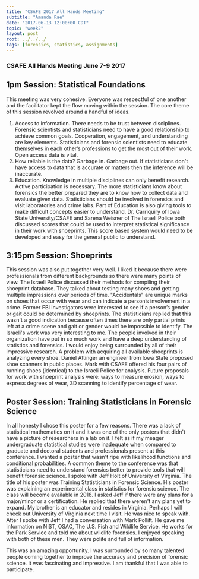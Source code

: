 ```yaml
---
title: "CSAFE 2017 All Hands Meeting"
subtitle: "Amanda Rae"
date: "2017-06-13 12:00:00 CDT"
topic: "week2"
layout: post
root: ../../../
tags: [forensics, statistics, assignments]
---
```


### CSAFE All Hands Meeting June 7-9 2017


## 1pm Session: Statistical Foundations

This meeting was very cohesive. Everyone was respectful of one another and the facilitator kept the flow moving within the session. The core theme of this session revolved around a handful of ideas. 
1. Access to information. There needs to be trust between disciplines. Forensic scientists and statisticians need to have a good relationship to achieve common goals. Cooperation, engagement, and understanding are key elements. Statisticians and forensic scientists need to educate themselves in each other’s professions to get the most out of their work. Open access data is vital. 
2. How reliable is the data? Garbage in. Garbage out. If statisticians don't have access to data that is accurate or matters then the inference will be inaccurate. 
3. Education. Knowledge in multiple disciplines can only benefit research. Active participation is necessary. The more statisticians know about forensics the better prepared they are to know how to collect data and evaluate given data. Statisticians should be involved in forensics and visit laboratories and crime labs. 
Part of Education is also giving tools to make difficult concepts easier to understand. Dr. Carriquiry of Iowa State University/CSAFE and Sarena Weisner of The Israeli Police both discussed scores that could be used to interpret statistical significance in their work with shoeprints. This score based system would need to be developed and easy for the general public to understand. 

## 3:15pm Session: Shoeprints

This session was also put together very well. I liked it because there were professionals from different backgrounds so there were many points of view. 
The Israeli Police discussed their methods for compiling their shoeprint database. They talked about testing many shoes and getting multiple impressions over periods of time. "Accidentals" are unique marks on shoes that occur with wear and can indicate a person’s involvement in a crime. 
Former FBI investigators were interested to see if a person’s gender or gait could be determined by shoeprints. The statisticians replied that this wasn't a good indication because often times there are only partial prints left at a crime scene and gait or gender would be impossible to identify. 
The Israeli's work was very interesting to me. The people involved in their organization have put in so much work and have a deep understanding of statistics and forensics. I would enjoy being surrounded by all of their impressive research. 
A problem with acquiring all available shoeprints is analyzing every shoe. Daniel Attinger an engineer from Iowa State proposed shoe scanners in public places. Mark with CSAFE offered his four pairs of running shoes (identical) to the Israeli Police for analysis. 
Future proposals for work with shoeprint analysis were: ways to measure erosion, ways to express degrees of wear, 3D scanning to identify percentage of wear. 

## Poster Session: Training Statisticians in Forensic Science

In all honesty I chose this poster for a few reasons. There was a lack of statistical mathematics on it and it was one of the only posters that didn't have a picture of researchers in a lab on it. I felt as if my meager undergraduate statistical studies were inadequate when compared to graduate and doctoral students and professionals present at this conference. I wanted a poster that wasn't ripe with likelihood functions and conditional probabilities. A common theme to the conference was that statisticians need to understand forensics better to provide tools that will benefit forensic science. 
I spoke with Jeff Holt of University of Virginia. The title of his poster was Training Statisticians in Forensic Science. His poster was explaining an experimental class in statistics for forensic science. The class will become available in 2018. I asked Jeff if there were any plans for a major/minor or a certification. He replied that there weren't any plans yet to expand. My brother is an educator and resides in Virginia. Perhaps I will check out University of Virginia next time I visit. He was nice to speak with. 
After I spoke with Jeff I had a conversation with Mark Pollitt. He gave me information on NIST, OSAC, The U.S. Fish and Wildlife Service. He works for the Park Service and told me about wildlife forensics. I enjoyed speaking with both of these men. They were polite and full of information. 

This was an amazing opportunity. I was surrounded by so many talented people coming together to improve the accuracy and precision of forensic science. It was fascinating and impressive. I am thankful that I was able to participate. 




